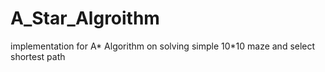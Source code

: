 # A_Star_Algroithm
implementation for A* Algorithm on solving  simple 10*10 maze and select shortest path 
